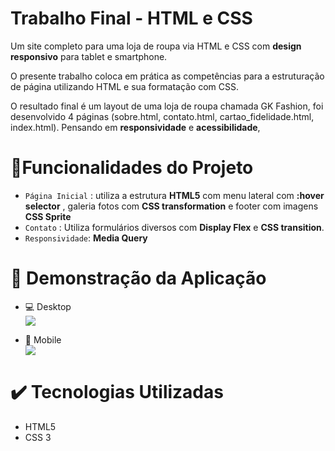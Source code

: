 # Trabalho Final -  HTML e CSS

Um site completo para uma loja de roupa via HTML e CSS com  **design responsivo**  para tablet e smartphone.

O presente trabalho coloca em prática as competências para a estruturação de página utilizando HTML e sua formatação com CSS. 

O resultado final é um layout de uma loja de roupa chamada GK Fashion, foi desenvolvido 4 páginas (sobre.html, contato.html, cartao_fidelidade.html, index.html). Pensando em **responsividade** e **acessibilidade**, 

 


# 🔨Funcionalidades do Projeto

 - `Página Inicial` : utiliza a estrutura **HTML5** com menu lateral com **:hover selector** , galeria fotos com **CSS transformation** e footer com imagens **CSS Sprite** 
 - `Contato` : Utiliza formulários diversos com **Display Flex** e **CSS transition**.
 - `Responsividade`: **Media Query** 
 
 # :movie_camera: Demonstração da Aplicação
 
 - :computer: Desktop <br>
 ![](https://github.com/pedrohreinaldo/gifsAssesment/blob/main/Ass-desktop-3.gif)
 
 - :iphone:  Mobile <br>
![](https://github.com/pedrohreinaldo/gifsAssesment/blob/main/Mobile-ASS-2.gif)

# :heavy_check_mark: Tecnologias Utilizadas 

 - HTML5
 - CSS 3
